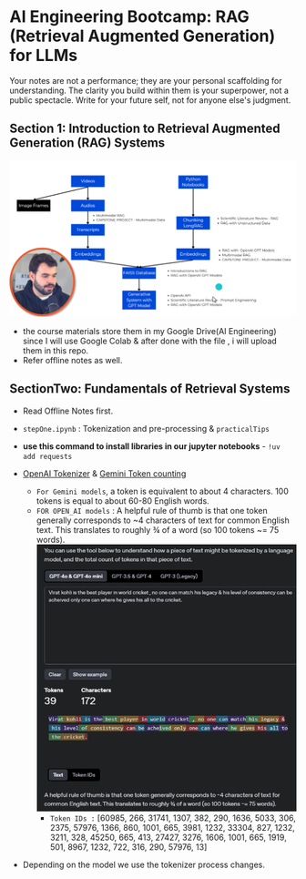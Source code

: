 # AI Engineering Bootcamp: RAG (Retrieval Augmented Generation) for LLMs

Your notes are not a performance; they are your personal scaffolding for understanding. The clarity you build within them is your superpower, not a public spectacle. Write for your future self, not for anyone else's judgment.

## Section 1: Introduction to Retrieval Augmented Generation (RAG) Systems

![alt text](Images/image.png)

- the course materials store them in my Google Drive(AI Engineering) since I will use Google Colab & after done with the file , i will upload them in this repo.
- Refer offline notes as well.

## SectionTwo: Fundamentals of Retrieval Systems

- Read Offline Notes first.

- `stepOne.ipynb` : Tokenization and pre-processing & `practicalTips`
- **use this command to install libraries in our jupyter notebooks** - `!uv add requests`
- [OpenAI Tokenizer](https://platform.openai.com/tokenizer) & [Gemini Token counting](https://ai.google.dev/gemini-api/docs/tokens?lang=python)
  - `For Gemini models`, a token is equivalent to about 4 characters. 100 tokens is equal to about 60-80 English words.
  - `FOR OPEN_AI models` : A helpful rule of thumb is that one token generally corresponds to ~4 characters of text for common English text. This translates to roughly ¾ of a word (so 100 tokens ~= 75 words).
    ![alt text](Images/image-1.png)
    - `Token IDs :` [60985, 266, 31741, 1307, 382, 290, 1636, 5033, 306, 2375, 57976, 1366, 860, 1001, 665, 3981, 1232, 33304, 827, 1232, 3211, 328, 45250, 665, 413, 27427, 3276, 1606, 1001, 665, 1919, 501, 8967, 1232, 722, 316, 290, 57976, 13]
- Depending on the model we use the tokenizer process changes.
